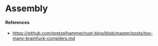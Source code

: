 # Assembly

#### References

- https://github.com/pretzelhammer/rust-blog/blob/master/posts/too-many-brainfuck-compilers.md
